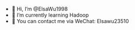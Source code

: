 - 👋 Hi, I’m @ElsaWu1998
- 🌱 I’m currently learning Hadoop
- 👀 You can contact me via WeChat: Elsawu23510

<!---
ElsaWu1998/ElsaWu1998 is a ✨ special ✨ repository because its `README.md` (this file) appears on your GitHub profile.
You can click the Preview link to take a look at your changes.
- 👀 I’m interested in ...
- 💞️ I’m looking to collaborate on ...
--->
